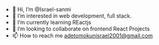 - 👋 Hi, I’m @Israel-sanmi
- 👀 I’m interested in web development, full stack. 
- 🌱 I’m currently learning REactjs
- 💞️ I’m looking to collaborate on frontend React Projects
- 📫 How to reach me adetomokunisrael2001@gmail.com

<!---
Israel-sanmi/Israel-sanmi is a ✨ special ✨ repository because its `README.md` (this file) appears on your GitHub profile.
You can click the Preview link to take a look at your changes.
--->
